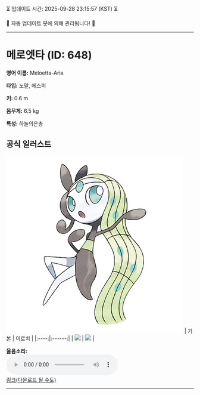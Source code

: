 
⏳ 업데이트 시간: 2025-09-28 23:15:57 (KST) ⏳

🤖 자동 업데이트 봇에 의해 관리됩니다! 🤖

---

# 메로엣타 (ID: 648)
**영어 이름:** Meloetta-Aria

**타입:** 노말, 에스퍼

**키:** 0.6 m

**몸무게:** 6.5 kg

**특성:** 하늘의은총

## 공식 일러스트
![](https://raw.githubusercontent.com/PokeAPI/sprites/master/sprites/pokemon/other/official-artwork/648.png)
| 기본 | 이로치 |
|:----:|:------:|
| <img src="https://raw.githubusercontent.com/PokeAPI/sprites/master/sprites/pokemon/648.png" width="200"> | <img src="https://raw.githubusercontent.com/PokeAPI/sprites/master/sprites/pokemon/shiny/648.png" width="200"> |

**울음소리:**<br><audio controls src="https://raw.githubusercontent.com/PokeAPI/cries/main/cries/pokemon/latest/648.ogg"></audio><br> [링크(다운로드 될 수도)](https://raw.githubusercontent.com/PokeAPI/cries/main/cries/pokemon/latest/648.ogg)


---
